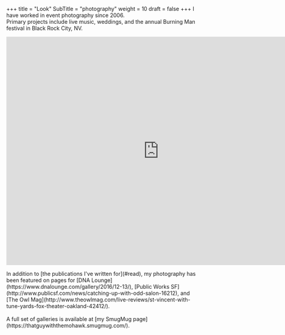 +++
title = "Look"
SubTitle = "photography"
weight = 10
draft = false
+++
I have worked in event photography since 2006.<br />
Primary projects include live music, weddings, and the annual Burning Man festival in Black Rock City, NV.
<p align="center">
  <iframe src="https://thatguywiththemohawk.smugmug.com/frame/slideshow?key=Bhh5Sb&autoStart=1&captions=1&navigation=0&playButton=0&randomize=1&speed=3&transition=fade&transitionSpeed=2" width="800px" height="600px" frameborder="no" scrolling="no"></iframe>
</p>
In addition to [the publications I've written for](#read), my photography has been featured on pages for [DNA Lounge](https://www.dnalounge.com/gallery/2016/12-13/), [Public Works SF](http://www.publicsf.com/news/catching-up-with-odd-salon-16212), and [The Owl Mag](http://www.theowlmag.com/live-reviews/st-vincent-with-tune-yards-fox-theater-oakland-42412/).<br /><br />
A full set of galleries is available at [my SmugMug page](https://thatguywiththemohawk.smugmug.com/).
